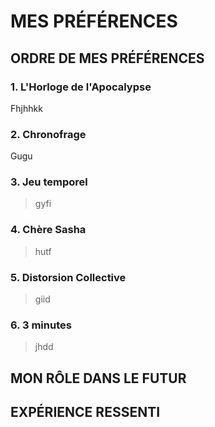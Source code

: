 # MES PRÉFÉRENCES
## ORDRE DE MES PRÉFÉRENCES

### 1. L'Horloge de l'Apocalypse
Fhjhhkk

### 2. Chronofrage
Gugu

### 3. Jeu temporel
>gyfi

### 4. Chère Sasha 
>hutf

### 5. Distorsion Collective
>giid

### 6. 3 minutes
>jhdd

## MON RÔLE DANS LE FUTUR 

## EXPÉRIENCE RESSENTI


